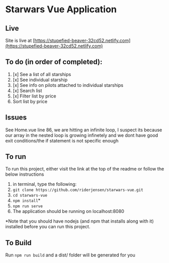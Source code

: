 # Starwars Vue Application

## Live
Site is live at [https://stupefied-beaver-32cd52.netlify.com](https://stupefied-beaver-32cd52.netlify.com)

## To do (in order of completed):

1. [x] See a list of all starships
2. [x] See individual starship
3. [x] See info on pilots attached to individual starships
4. [x] Search list
5. [x] Filter list by price
6. Sort list by price
 
## Issues

See Home.vue line 86, we are hitting an infinite loop, I suspect its because our array in the nested loop is growing infinetely and we dont have good exit conditions/the if statement is not specific enough

## To run

To run this project, either visit the link at the top of the readme or follow the below instructions
1. in terminal, type the following:
2. `git clone https://github.com/riderjensen/starwars-vue.git`
3. `cd starwars-vue`
4. `npm install`*
5. `npm run serve`
6. The application should be running on localhost:8080

*Note that you should have nodejs (and npm that installs along with it) installed before you can run this project.

## To Build
Run `npm run build` and a dist/ folder will be generated for you
